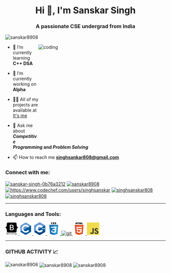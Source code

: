 <h1 align="center">Hi 👋, I'm Sanskar Singh</h1>
<h3 align="center">A passionate CSE undergrad from India</h3>

<p align="left">
<img src="https://komarev.com/ghpvc/?username=sanskar8908&label=Profile%20views&color=0e75b6&style=flat" alt="sanskar8908" /> </p>
<img align="right" alt="coding" width="400" height=300  src="https://camo.githubusercontent.com/f6706dfd5a13d4c3690845f968735da9c48b38e4d40ef00f3473bf9affc52061/68747470733a2f2f7777772e74656368626162626c652e7a6f6e652f636f6e74656e742f696d616765732f323032312f30372f34363230372d70726f6772616d6d65722d312e676966" alt="sanskar8908" />
</p>

- 🌱 I’m currently learning <b>**C++ DSA**</b>

- 🔭 I’m currently working on **Alpha**
- 👨‍💻 All of my projects are available at [It's me](https://github.com/sanskar8908?tab=repositories)
- 💬 Ask me about 
      <b>*Competitive Programming* and *Problem Solving*</b>

- 📫 How to reach me **singhsankar808@gmail.com**

<h3 align="left">Connect with me:</h3>
<p align="left">
<a href="https://linkedin.com/in/sanskar-singh-0b76a3212" target="blank"><img align="center" src="https://raw.githubusercontent.com/rahuldkjain/github-profile-readme-generator/master/src/images/icons/Social/linked-in-alt.svg" alt="sanskar-singh-0b76a3212" height="30" width="40" /></a>
<a href="https://instagram.com/sanskar8908" target="blank"><img align="center" src="https://raw.githubusercontent.com/rahuldkjain/github-profile-readme-generator/master/src/images/icons/Social/instagram.svg" alt="sanskar8908" height="30" width="40" /></a>
<a href="https://www.codechef.com/users/https://www.codechef.com/users/singhsanskar" target="blank"><img align="center" src="https://cdn.jsdelivr.net/npm/simple-icons@3.1.0/icons/codechef.svg" alt="https://www.codechef.com/users/singhsanskar" height="30" width="40" /></a>
<a href="https://www.hackerrank.com/singhsanskar808" target="blank"><img align="center" src="https://raw.githubusercontent.com/rahuldkjain/github-profile-readme-generator/master/src/images/icons/Social/hackerrank.svg" alt="singhsanskar808" height="30" width="40" /></a>
<a href="https://www.leetcode.com/singhsanskar808" target="blank"><img align="center" src="https://raw.githubusercontent.com/rahuldkjain/github-profile-readme-generator/master/src/images/icons/Social/leet-code.svg" alt="singhsanskar808" height="30" width="40" /></a>
</p>
<hr>
<h3 align="left">Languages and Tools:</h3>
<p align="left"> <a href="https://getbootstrap.com" target="_blank" rel="noreferrer"> <img src="https://raw.githubusercontent.com/devicons/devicon/master/icons/bootstrap/bootstrap-plain-wordmark.svg" alt="bootstrap" width="40" height="40"/> </a> <a href="https://www.cprogramming.com/" target="_blank" rel="noreferrer"> <img src="https://raw.githubusercontent.com/devicons/devicon/master/icons/c/c-original.svg" alt="c" width="40" height="40"/> </a> <a href="https://www.w3schools.com/cpp/" target="_blank" rel="noreferrer"> <img src="https://raw.githubusercontent.com/devicons/devicon/master/icons/cplusplus/cplusplus-original.svg" alt="cplusplus" width="40" height="40"/> </a> <a href="https://www.w3schools.com/css/" target="_blank" rel="noreferrer"> <img src="https://raw.githubusercontent.com/devicons/devicon/master/icons/css3/css3-original-wordmark.svg" alt="css3" width="40" height="40"/> </a> <a href="https://git-scm.com/" target="_blank" rel="noreferrer"> <img src="https://www.vectorlogo.zone/logos/git-scm/git-scm-icon.svg" alt="git" width="40" height="40"/> </a> <a href="https://www.w3.org/html/" target="_blank" rel="noreferrer"> <img src="https://raw.githubusercontent.com/devicons/devicon/master/icons/html5/html5-original-wordmark.svg" alt="html5" width="40" height="40"/> </a> <a href="https://developer.mozilla.org/en-US/docs/Web/JavaScript" target="_blank" rel="noreferrer"> <img src="https://raw.githubusercontent.com/devicons/devicon/master/icons/javascript/javascript-original.svg" alt="javascript" width="40" height="40"/> </a> </p>
<hr>
<h3 align="left">GITHUB ACTIVITY 📈</h3>


<p>&nbsp;<img align="center" src="https://github-readme-stats.vercel.app/api?username=sanskar8908&show_icons=true&locale=en&theme=radical" alt="sanskar8908" />

<img align="center" src="https://github-readme-streak-stats.herokuapp.com/?user=sanskar8908&theme=radical" alt="sanskar8908" />
<img align="left" src="https://github-readme-stats.vercel.app/api/top-langs?username=sanskar8908&show_icons=true&locale=en&layout=compact&theme=radical" alt="sanskar8908" /></p>
